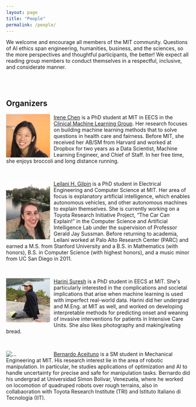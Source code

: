 ```yaml
---
layout: page
title: "People"
permalink: /people/
---
```


We welcome and encourage all members of the MIT community. Questions of AI ethics span engineering, humanities, business, and the sciences, so the more perspectives and thoughtful participants, the better! We expect all reading group members to conduct themselves in a respectful, inclusive, and considerate manner. 

<br> <br>

## Organizers

<p>
<img src="/irene.jpg" alt="..." class="float-left mr-2" width="120px" style="float: left; margin-right: 10px;">
<a href="http://irenechen.net">Irene Chen</a> is a PhD student at MIT in EECS in the <a href="http://clinicalml.org">Clinical Machine Learning Group</a>. Her research focuses on building machine learning methods that to solve questions in health care and fairness. Before MIT, she received her AB/SM from Harvard and worked at Dropbox for two years as a Data Scientist, Machine Learning Engineer, and Chief of Staff. In her free time, she enjoys broccoli and long distance running.
</p>

<br>
<p>
<img src="/leilani.jpg" alt="..." class="float-left mr-2" width="120px" style="float: left; margin-right: 10px;">
<a href="http://people.csail.mit.edu/lgilpin/">Leilani H. Gilpin</a> is a PhD student in Electrical Engineering and
Computer Science at MIT.  Her area of focus is explanatory artificial
intelligence, which enables autonomous vehicles, and other autonomous
machines to explain themselves. She is currently working on a Toyota
Research Initiative Project, “The Car Can Explain!” in the Computer
Science and Artificial Intelligence Lab under the supervision of
Professor Gerald Jay Sussman.  Before returning to academia, Leilani
worked at Palo Alto Research Center (PARC) and earned a M.S. from Stanford University and a  B.S. in Mathematics (with honors),
B.S. in Computer Science (with highest honors), and a music minor from
UC San Diego in 2011. 

</p>
<br>
<p>
<img src="/harini.jpg" alt="..." class="float-left mr-2" width="120px" style="float: left; margin-right: 10px;">
<a href="http://harinisuresh.com/">Harini Suresh</a> is a PhD student in EECS at MIT. She's particularly interested in the complications and societal implications that arise when machine learning is used with imperfect real-world data. Harini did her undergrad and M.Eng. at MIT as well, and worked on developing interpretable methods for predicting onset and weaning of invasive interventions for patients in Intensive Care Units. She also likes photography and making/eating bread.
</p>
<br>
<p>
<img src="/bernardo.jpg" alt="..." class="float-left mr-2" width="120px" style="float: left; margin-right: 10px;">
<a href="http://aceituno.mit.edu/">Bernardo Aceituno</a> is a SM student in Mechanical Engineering at MIT. His research interest lie in the area of robotic manipulation. In particular, he studies applications of optimization and AI to handle uncertainty for precise and safe for manipulation tasks. Bernardo did his undergrad at Universidad Simon Bolivar, Venezuela, where he worked on locomotion of quadruped robots over rough terrains, also in collabaoration with Toyota Research Institute (TRI) and Istituto Italiano di Tecnologia (IIT).
</p>
